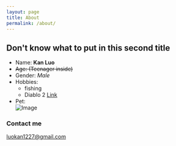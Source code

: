 ```yaml
---
layout: page
title: About
permalink: /about/
---
```

## Don't know what to put in this second title  
* Name:  **Kan Luo**  
* ~~Age: (Teenager inside)~~  
* Gender:  *Male*  
* Hobbies:  
    + fishing  
    + Diablo 2 [Link](https://www.blizzard.com/en-us/games/d2/)  
* Pet:  
![Image](https://upload.wikimedia.org/wikipedia/commons/thumb/3/34/Florida_Box_Turtle_Digon3.jpg/220px-Florida_Box_Turtle_Digon3.jpg)

### Contact me

[luokan1227@gmail.com](mailto:email@domain.com)
